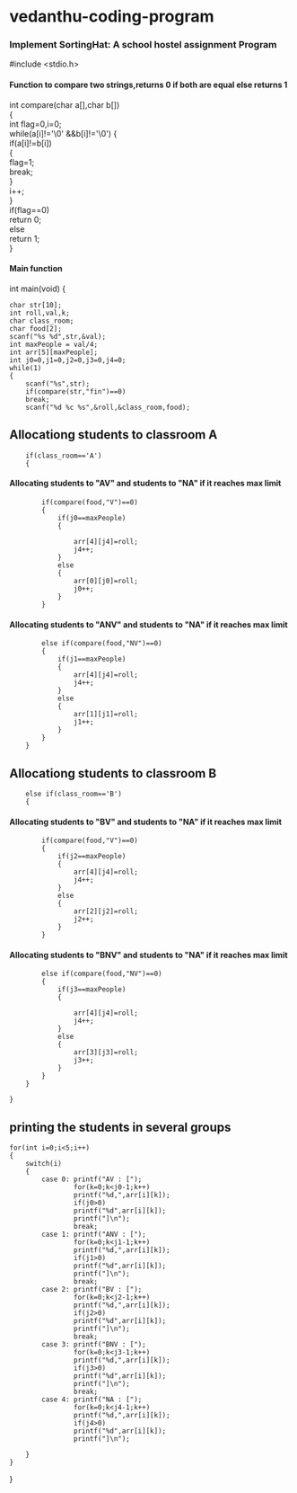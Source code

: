 # vedanthu-coding-program
### Implement SortingHat: A school hostel assignment Program
#include <stdio.h>
#### Function to compare two strings,returns 0 if both are equal else returns 1
int compare(char a[],char b[])  
{  
    int flag=0,i=0;  
    while(a[i]!='\0' &&b[i]!='\0')
    {  
       if(a[i]!=b[i])  
       {  
           flag=1;  
           break;  
       }  
       i++;  
    }  
    if(flag==0)  
    return 0;  
    else  
    return 1;  
}  
#### Main function
int main(void) 
{

	char str[10];
	int roll,val,k;
	char class_room;
	char food[2];
	scanf("%s %d",str,&val);
	int maxPeople = val/4;
	int arr[5][maxPeople];
	int j0=0,j1=0,j2=0,j3=0,j4=0;
	while(1)
	{
		scanf("%s",str);
		if(compare(str,"fin")==0)
		break;
		scanf("%d %c %s",&roll,&class_room,food);
## Allocationg students to classroom A
		if(class_room=='A')
		{
####  Allocating students to "AV" and students  to "NA" if it reaches max limit
			if(compare(food,"V")==0)
			{
				if(j0==maxPeople)
				{

					arr[4][j4]=roll;
					j4++;
				}
				else
				{
					arr[0][j0]=roll;
					j0++;
				}
			}
####  Allocating students to "ANV" and students  to "NA" if it reaches max limit
			else if(compare(food,"NV")==0)
			{
				if(j1==maxPeople)
				{
					arr[4][j4]=roll;
					j4++;
				}
				else
				{
					arr[1][j1]=roll;
					j1++;
				}
			}
		}
## Allocationg students to classroom B
		else if(class_room=='B')
		{
####  Allocating students to "BV" and students  to "NA" if it reaches max limit
			if(compare(food,"V")==0)
			{
				if(j2==maxPeople)
				{
					arr[4][j4]=roll;
					j4++;
				}
				else
				{
					arr[2][j2]=roll;
					j2++;
				}
			}
####  Allocating students to "BNV" and students  to "NA" if it reaches max limit
			else if(compare(food,"NV")==0)
			{
				if(j3==maxPeople)
				{
				
					arr[4][j4]=roll;
					j4++;
				}
				else
				{
					arr[3][j3]=roll;
					j3++;
				}
			}
		}
 
	}
	
## printing the students in several groups 

	for(int i=0;i<5;i++)
	{
		switch(i)
		{
			case 0: printf("AV : [");
					for(k=0;k<j0-1;k++)
					printf("%d,",arr[i][k]);
					if(j0>0)
					printf("%d",arr[i][k]);
					printf("]\n");
					break;
			case 1: printf("ANV : [");
					for(k=0;k<j1-1;k++)
					printf("%d,",arr[i][k]);
					if(j1>0)
					printf("%d",arr[i][k]);
					printf("]\n");
					break;
			case 2: printf("BV : [");
					for(k=0;k<j2-1;k++)
					printf("%d,",arr[i][k]);
					if(j2>0)
					printf("%d",arr[i][k]);
					printf("]\n");
					break;
			case 3: printf("BNV : [");
					for(k=0;k<j3-1;k++)
					printf("%d,",arr[i][k]);
					if(j3>0)
					printf("%d",arr[i][k]);
					printf("]\n");
					break;
			case 4: printf("NA : [");
					for(k=0;k<j4-1;k++)
					printf("%d,",arr[i][k]);
					if(j4>0)
					printf("%d",arr[i][k]);
					printf("]\n");
 
		}
	}
}
 
